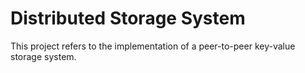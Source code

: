 # Distributed Storage System

This project refers to the implementation of a peer-to-peer key-value storage system.